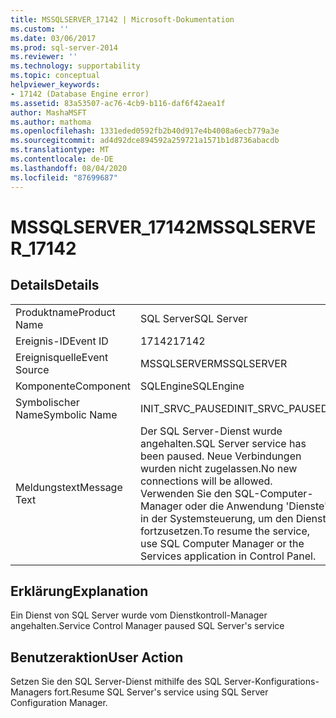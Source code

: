```yaml
---
title: MSSQLSERVER_17142 | Microsoft-Dokumentation
ms.custom: ''
ms.date: 03/06/2017
ms.prod: sql-server-2014
ms.reviewer: ''
ms.technology: supportability
ms.topic: conceptual
helpviewer_keywords:
- 17142 (Database Engine error)
ms.assetid: 83a53507-ac76-4cb9-b116-daf6f42aea1f
author: MashaMSFT
ms.author: mathoma
ms.openlocfilehash: 1331eded0592fb2b40d917e4b4008a6ecb779a3e
ms.sourcegitcommit: ad4d92dce894592a259721a1571b1d8736abacdb
ms.translationtype: MT
ms.contentlocale: de-DE
ms.lasthandoff: 08/04/2020
ms.locfileid: "87699687"
---
```

# <a name="mssqlserver_17142"></a><span data-ttu-id="2aeae-102">MSSQLSERVER_17142</span><span class="sxs-lookup"><span data-stu-id="2aeae-102">MSSQLSERVER_17142</span></span>
    
## <a name="details"></a><span data-ttu-id="2aeae-103">Details</span><span class="sxs-lookup"><span data-stu-id="2aeae-103">Details</span></span>  
  
|||  
|-|-|  
|<span data-ttu-id="2aeae-104">Produktname</span><span class="sxs-lookup"><span data-stu-id="2aeae-104">Product Name</span></span>|<span data-ttu-id="2aeae-105">SQL Server</span><span class="sxs-lookup"><span data-stu-id="2aeae-105">SQL Server</span></span>|  
|<span data-ttu-id="2aeae-106">Ereignis-ID</span><span class="sxs-lookup"><span data-stu-id="2aeae-106">Event ID</span></span>|<span data-ttu-id="2aeae-107">17142</span><span class="sxs-lookup"><span data-stu-id="2aeae-107">17142</span></span>|  
|<span data-ttu-id="2aeae-108">Ereignisquelle</span><span class="sxs-lookup"><span data-stu-id="2aeae-108">Event Source</span></span>|<span data-ttu-id="2aeae-109">MSSQLSERVER</span><span class="sxs-lookup"><span data-stu-id="2aeae-109">MSSQLSERVER</span></span>|  
|<span data-ttu-id="2aeae-110">Komponente</span><span class="sxs-lookup"><span data-stu-id="2aeae-110">Component</span></span>|<span data-ttu-id="2aeae-111">SQLEngine</span><span class="sxs-lookup"><span data-stu-id="2aeae-111">SQLEngine</span></span>|  
|<span data-ttu-id="2aeae-112">Symbolischer Name</span><span class="sxs-lookup"><span data-stu-id="2aeae-112">Symbolic Name</span></span>|<span data-ttu-id="2aeae-113">INIT_SRVC_PAUSED</span><span class="sxs-lookup"><span data-stu-id="2aeae-113">INIT_SRVC_PAUSED</span></span>|  
|<span data-ttu-id="2aeae-114">Meldungstext</span><span class="sxs-lookup"><span data-stu-id="2aeae-114">Message Text</span></span>|<span data-ttu-id="2aeae-115">Der SQL Server-Dienst wurde angehalten.</span><span class="sxs-lookup"><span data-stu-id="2aeae-115">SQL Server service has been paused.</span></span> <span data-ttu-id="2aeae-116">Neue Verbindungen wurden nicht zugelassen.</span><span class="sxs-lookup"><span data-stu-id="2aeae-116">No new connections will be allowed.</span></span> <span data-ttu-id="2aeae-117">Verwenden Sie den SQL-Computer-Manager oder die Anwendung 'Dienste' in der Systemsteuerung, um den Dienst fortzusetzen.</span><span class="sxs-lookup"><span data-stu-id="2aeae-117">To resume the service, use SQL Computer Manager or the Services application in Control Panel.</span></span>|  
  
## <a name="explanation"></a><span data-ttu-id="2aeae-118">Erklärung</span><span class="sxs-lookup"><span data-stu-id="2aeae-118">Explanation</span></span>  
 <span data-ttu-id="2aeae-119">Ein Dienst von SQL Server wurde vom Dienstkontroll-Manager angehalten.</span><span class="sxs-lookup"><span data-stu-id="2aeae-119">Service Control Manager paused SQL Server's service</span></span>  
  
## <a name="user-action"></a><span data-ttu-id="2aeae-120">Benutzeraktion</span><span class="sxs-lookup"><span data-stu-id="2aeae-120">User Action</span></span>  
 <span data-ttu-id="2aeae-121">Setzen Sie den SQL Server-Dienst mithilfe des SQL Server-Konfigurations-Managers fort.</span><span class="sxs-lookup"><span data-stu-id="2aeae-121">Resume SQL Server's service using SQL Server Configuration Manager.</span></span>  
  
  
